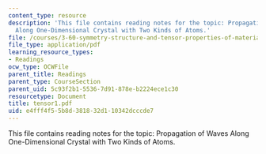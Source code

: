 ```yaml
---
content_type: resource
description: 'This file contains reading notes for the topic: Propagation of Waves
  Along One-Dimensional Crystal with Two Kinds of Atoms.'
file: /courses/3-60-symmetry-structure-and-tensor-properties-of-materials-fall-2005/e4fff4f55b8d381832d110342dcccde7_tensor1.pdf
file_type: application/pdf
learning_resource_types:
- Readings
ocw_type: OCWFile
parent_title: Readings
parent_type: CourseSection
parent_uid: 5c93f2b1-5536-7d91-878e-b2224ece1c30
resourcetype: Document
title: tensor1.pdf
uid: e4fff4f5-5b8d-3818-32d1-10342dcccde7
---
```

This file contains reading notes for the topic: Propagation of Waves Along One-Dimensional Crystal with Two Kinds of Atoms.

